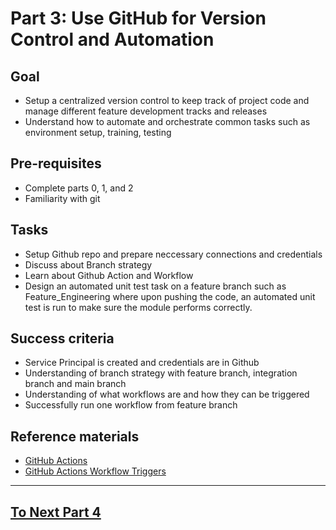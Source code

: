 
# Part 3: Use GitHub for Version Control and Automation

## Goal 
- Setup a centralized version control to keep track of project code and manage different feature development tracks and releases
- Understand how to automate and orchestrate common tasks such as environment setup, training, testing 

## Pre-requisites
- Complete parts 0, 1, and 2
- Familiarity with git

## Tasks
- Setup Github repo and prepare neccessary connections and credentials 
- Discuss about Branch strategy
- Learn about Github Action and Workflow
- Design an automated unit test task on a feature branch such as Feature_Engineering where upon pushing the code, an automated unit test is run to make sure the module performs correctly.

## Success criteria
- Service Principal is created and credentials are in Github
- Understanding of branch strategy with feature branch, integration branch and main branch
- Understanding of what workflows are and how they can be triggered
- Successfully run one workflow from feature branch 

## Reference materials
- [GitHub Actions](https://github.com/features/actions)
- [GitHub Actions Workflow Triggers](https://docs.github.com/en/actions/using-workflows/events-that-trigger-workflows)

---

## [To Next Part 4](part_4.md)

